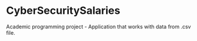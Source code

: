 # CyberSecuritySalaries
Academic programming project - Application that works with data from .csv file.

